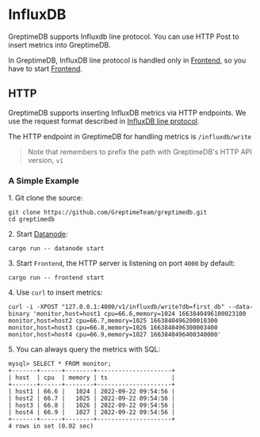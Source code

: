 # InfluxDB

GreptimeDB supports Influxdb line protocol. You can use HTTP Post to insert metrics into GreptimeDB.

In GreptimeDB, InfluxDB line protocol is handled only in [Frontend][1], so you have to start [Frontend][1].

[1]: ../../developer-guide/frontend/overview.md

## HTTP

GreptimeDB supports inserting InfluxDB metrics via HTTP endpoints. We use the request format described in [InfluxDB line protocol][2].

[2]: https://docs.influxdata.com/influxdb/v1.8/write_protocols/line_protocol_tutorial/

The HTTP endpoint in GreptimeDB for handling metrics is `/influxdb/write`

> Note that remembers to prefix the path with GreptimeDB's HTTP API version, `v1`

### A Simple Example

1\. Git clone the source:

```shell
git clone https://github.com/GreptimeTeam/greptimedb.git
cd greptimedb
```

2\. Start [Datanode][3]:

[3]: ../../developer-guide/datanode/overview.md

```shell
cargo run -- datanode start
```

3\. Start `Frontend`, the HTTP server is listening on port `4000` by default:

```shell
cargo run -- frontend start
```

4\. Use `curl` to insert metrics:

```shell
curl -i -XPOST "127.0.0.1:4000/v1/influxdb/write?db=first_db" --data-binary 'monitor,host=host1 cpu=66.6,memory=1024 1663840496100023100
monitor,host=host2 cpu=66.7,memory=1025 1663840496200010300
monitor,host=host3 cpu=66.8,memory=1026 1663840496300003400
monitor,host=host4 cpu=66.9,memory=1027 1663840496400340000'
```

5\. You can always query the metrics with SQL:

```text
mysql> SELECT * FROM monitor;
+-------+------+--------+---------------------+
| host  | cpu  | memory | ts                  |
+-------+------+--------+---------------------+
| host1 | 66.6 |   1024 | 2022-09-22 09:54:56 |
| host2 | 66.7 |   1025 | 2022-09-22 09:54:56 |
| host3 | 66.8 |   1026 | 2022-09-22 09:54:56 |
| host4 | 66.9 |   1027 | 2022-09-22 09:54:56 |
+-------+------+--------+---------------------+
4 rows in set (0.02 sec)
```
